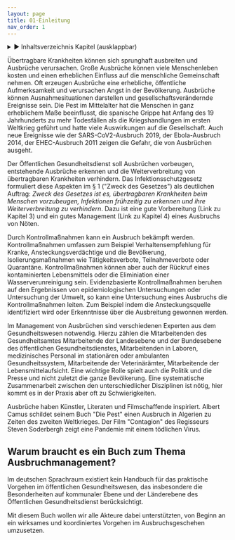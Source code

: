 ```yaml
---
layout: page
title: 01-Einleitung
nav_order: 1
---
```

 
<details markdown="block"> 
  <summary> 
      &#9658; Inhaltsverzeichnis Kapitel (ausklappbar) 
  </summary>
 
1. TOC
{:toc}
 </details>
 
   <p></p>
 
 
<span class="approved-insertion" data-user="49" data-username="WalterJ" data-date="26370140">
</span>

<span class="approved-insertion" data-user="22" data-username="jakob.schumacher" data-date="26372740">Übertragbare
Krankheiten können sich sprunghaft ausbreiten und Ausbrüche verursachen.
Große Ausbrüche können viele Menschenleben kosten und einen erheblichen
Einfluss auf die menschliche Gemeinschaft nehmen.</span> Oft
erzeugen<span class="approved-insertion" data-user="22" data-username="jakob.schumacher" data-date="26372770">
Ausbrüch</span><span class="approved-insertion" data-user="20" data-username="ptinnemann" data-date="26372950">e
</span>eine erhebliche, öffentliche
Aufmerksamkeit<span class="approved-insertion" data-user="22" data-username="jakob.schumacher" data-date="26372760">
und verursachen Angst in der Bevölkerung.
</span><span class="approved-insertion" data-user="22" data-username="jakob.schumacher" data-date="26372770">Ausbrüche
</span><span class="approved-insertion" data-user="22" data-username="jakob.schumacher" data-date="26372780">können</span><span class="approved-insertion" data-user="20" data-username="ptinnemann" data-date="26372950">
</span><span class="approved-insertion" data-user="22" data-username="jakob.schumacher" data-date="26372770">Ausnahmesituationen
dar</span><span class="approved-insertion" data-user="22" data-username="jakob.schumacher" data-date="26372780">stellen
und gesellschaftsverändernde Ereignisse
sein.</span><span class="approved-insertion" data-user="22" data-username="jakob.schumacher" data-date="26372770">
</span><span class="approved-insertion" data-user="22" data-username="jakob.schumacher" data-date="26372780">Die
Pest</span><span class="approved-insertion" data-user="20" data-username="ptinnemann" data-date="26372950">
</span><span class="approved-insertion" data-user="22" data-username="jakob.schumacher" data-date="26372780">im
Mittelalter hat die Menschen in ganz erheblichem Maße beeinflusst, die
spanische Grippe hat Anfang des 19 Jahrhunderts zu mehr Todesfällen als
die Kriegshandlungen im ersten Weltkrieg geführt und hatte viele
Auswirkungen auf die Gesellschaft. Auch
neue</span><span class="approved-insertion" data-user="22" data-username="jakob.schumacher" data-date="26372770">
</span><span class="approved-insertion" data-user="22" data-username="jakob.schumacher" data-date="26372750">Ereignisse
wie der
</span><span class="approved-insertion" data-user="48" data-username="Hoeglund-BraunH" data-date="26373000">SARS-CoV2</span><span class="approved-insertion" data-user="22" data-username="jakob.schumacher" data-date="26372750">-Ausbruch</span><span class="approved-insertion" data-user="22" data-username="jakob.schumacher" data-date="26372780">
2019</span><span class="approved-insertion" data-user="22" data-username="jakob.schumacher" data-date="26372750">,
der Ebola-Ausbruch 2014, der EHEC-Ausbruch 2011 zeigen die
Gefahr</span><span class="approved-insertion" data-user="22" data-username="jakob.schumacher" data-date="26372780">,</span><span class="approved-insertion" data-user="22" data-username="jakob.schumacher" data-date="26372750">
die von Ausbrüchen
ausgeht.</span>

<span class="approved-insertion" data-user="22" data-username="jakob.schumacher" data-date="26372740">Der</span>
Öffentlichen
Gesundheitsdienst<span class="approved-insertion" data-user="20" data-username="ptinnemann" data-date="26371250">
</span><span class="approved-insertion" data-user="22" data-username="jakob.schumacher" data-date="26372740">soll
</span><span class="approved-insertion" data-user="22" data-username="jakob.schumacher" data-date="26372760">Ausbrüchen
vorbeugen, entstehende Ausbrüche erkennen und
</span><span class="approved-insertion" data-user="22" data-username="jakob.schumacher" data-date="26372750">die
Weiterverbreitung von übertragbaren Krankheiten
verhindern</span><span class="approved-insertion" data-user="20" data-username="ptinnemann" data-date="26371250">.</span><span class="approved-insertion" data-user="22" data-username="jakob.schumacher" data-date="26372750">
</span>Das Infektionsschutzgesetz formuliert diese
Aspekt<span class="approved-insertion" data-user="22" data-username="jakob.schumacher" data-date="26372760">en</span>
im § 1 ("Zweck des Gesetzes") als deutlichen Auftrag: *Zweck des
Gesetzes ist es, übertragbaren Krankheiten beim Menschen vorzubeugen,
Infektionen frühzeitig zu erkennen und ihre Weiterverbreitung zu
verhindern*.<span class="approved-insertion" data-user="22" data-username="jakob.schumacher" data-date="26372760">
</span><span class="approved-insertion" data-user="22" data-username="jakob.schumacher" data-date="26372750">Dazu
ist eine gute Vorbereitung (Link zu Kapitel 3) und ein gutes Management
(Link zu Kapitel 4) eines Ausbruchs von Nöten.
</span>

<span class="approved-insertion" data-user="22" data-username="jakob.schumacher" data-date="26372760">Durch
</span>Kontrollmaßnahmen<span class="approved-insertion" data-user="20" data-username="ptinnemann" data-date="26372950">
</span><span class="approved-insertion" data-user="22" data-username="jakob.schumacher" data-date="26372770">kann
ein Ausbruch bekämpft werden.
</span>Kontrollmaßnahmen<span class="approved-insertion" data-user="20" data-username="ptinnemann" data-date="26372950">
</span><span class="approved-insertion" data-user="22" data-username="jakob.schumacher" data-date="26372770">umfassen
zum Beispiel Verhaltensempfehlung für Kranke, Ansteckungsverdächtige und
die Bevölkerung, Isolierungsmaßnahmen wie Tätigkeitsverbote,
Teilnahmeverbote oder
Quarantäne.</span><span class="approved-insertion" data-user="22" data-username="jakob.schumacher" data-date="26372780">
</span><span class="approved-insertion" data-user="22" data-username="jakob.schumacher" data-date="26372770">
</span>Kontrollmaßnahmen<span class="approved-insertion" data-user="20" data-username="ptinnemann" data-date="26372950">
</span><span class="approved-insertion" data-user="22" data-username="jakob.schumacher" data-date="26372770">können
aber auch der Rückruf eines kontaminierten Lebensmittels oder die
Eliminiation einer Wasserverunreinigung
sein.</span><span class="approved-insertion" data-user="20" data-username="ptinnemann" data-date="26372950">
</span><span class="approved-insertion" data-user="22" data-username="jakob.schumacher" data-date="26372770">E</span>videnzbasiert<span class="approved-insertion" data-user="22" data-username="jakob.schumacher" data-date="26372770">e
Kontrollmaßnahmen beruhen </span>auf den Ergebnissen von
epidemiologischen Untersuchungen oder Untersuchung der
Umwelt<span class="approved-insertion" data-user="22" data-username="jakob.schumacher" data-date="26372770">,
so kann
eine</span><span class="approved-insertion" data-user="22" data-username="jakob.schumacher" data-date="26372750">
Untersuchung eines Ausbruchs
</span><span class="approved-insertion" data-user="22" data-username="jakob.schumacher" data-date="26372770">die
</span>Kontrollmaßnahmen<span class="approved-insertion" data-user="22" data-username="jakob.schumacher" data-date="26372770">
leiten. Zum Beispiel indem
</span><span class="approved-insertion" data-user="22" data-username="jakob.schumacher" data-date="26372750">die
Ansteckungsquelle
</span><span class="approved-insertion" data-user="22" data-username="jakob.schumacher" data-date="26372770">identifiziert
wird</span><span class="approved-insertion" data-user="22" data-username="jakob.schumacher" data-date="26372750">
oder Erkenntnisse über die Ausbreitung
</span><span class="approved-insertion" data-user="22" data-username="jakob.schumacher" data-date="26372770">gewonnen
werden.</span><span class="approved-insertion" data-user="20" data-username="ptinnemann" data-date="26372950">
</span>

<span class="approved-insertion" data-user="22" data-username="jakob.schumacher" data-date="26372760">Im
Management
</span><span class="approved-insertion" data-user="20" data-username="ptinnemann" data-date="26371250">von
Ausbrüchen
</span><span class="approved-insertion" data-user="53" data-username="UlbrichU" data-date="26372690">sind
verschiedenen Experten aus dem Gesundheitswesen
</span><span class="approved-insertion" data-user="22" data-username="jakob.schumacher" data-date="26372750">notwendig</span><span class="approved-insertion" data-user="53" data-username="UlbrichU" data-date="26372690">.
Hierzu
zählen</span><span class="approved-insertion" data-user="20" data-username="ptinnemann" data-date="26372950">
d</span><span class="approved-insertion" data-user="53" data-username="UlbrichU" data-date="26372690">ie
Mitarbeitenden des Gesundheitsamtes
</span><span class="approved-insertion" data-user="22" data-username="jakob.schumacher" data-date="26372750">Mitarbeitende
der</span><span class="approved-insertion" data-user="20" data-username="ptinnemann" data-date="26372950">
</span><span class="approved-insertion" data-user="22" data-username="jakob.schumacher" data-date="26372750">Landesebene
und der
Bundesebene</span><span class="approved-insertion" data-user="53" data-username="UlbrichU" data-date="26372690">
des öffentlichen
Gesundheitsdienstes</span><span class="approved-insertion" data-user="53" data-username="UlbrichU" data-date="26372700">,
</span>Mitarbeitenden in
Laboren<span class="approved-insertion" data-user="22" data-username="jakob.schumacher" data-date="26372750">,
</span><span class="approved-insertion" data-user="22" data-username="jakob.schumacher" data-date="26372760">medizinisches
Personal</span><span class="approved-insertion" data-user="53" data-username="UlbrichU" data-date="26372690">
im stationären oder ambulanten
Gesundheitssystem</span><span class="approved-insertion" data-user="22" data-username="jakob.schumacher" data-date="26372750">,
Mitarbeitende der Veterinärämter, Mitarbeitende der
Lebensmittelaufsicht</span><span class="approved-insertion" data-user="22" data-username="jakob.schumacher" data-date="26372760">.
Eine wichtige Rolle spielt auch die Politik und die Presse und nicht
zuletzt die ganze
Bevölkerung</span><span class="approved-insertion" data-user="53" data-username="UlbrichU" data-date="26372690">.</span><span class="approved-insertion" data-user="22" data-username="jakob.schumacher" data-date="26372760">
Eine</span><span class="approved-insertion" data-user="20" data-username="ptinnemann" data-date="26371260">
</span><span class="approved-insertion" data-user="20" data-username="ptinnemann" data-date="26371250">systematische
Zusammenarbeit
zwischen</span><span class="approved-insertion" data-user="22" data-username="jakob.schumacher" data-date="26372760">
den</span><span class="approved-insertion" data-user="20" data-username="ptinnemann" data-date="26372950">
</span><span class="approved-insertion" data-user="20" data-username="ptinnemann" data-date="26371250">unterschiedlicher
Disziplinen</span><span class="approved-insertion" data-user="22" data-username="jakob.schumacher" data-date="26372760">
ist nötig, hier kommt es in der Praxis aber oft zu
Schwierigkeiten</span><span class="approved-insertion" data-user="20" data-username="ptinnemann" data-date="26371250">.</span><span class="approved-insertion" data-user="53" data-username="UlbrichU" data-date="26372700">
</span>

<span class="approved-insertion" data-user="22" data-username="jakob.schumacher" data-date="26372780">Ausbrüche
haben Künstler, Literaten und Filmschaffende inspiriert. Albert Camus
</span><span class="approved-insertion" data-user="22" data-username="jakob.schumacher" data-date="26372790">schildet
</span><span class="approved-insertion" data-user="22" data-username="jakob.schumacher" data-date="26372780">seinem
Buch "Die
Pest"</span><span class="approved-insertion" data-user="22" data-username="jakob.schumacher" data-date="26372790">
einen Ausbruch in Algerien zu Zeiten des zweiten Weltkrieges. Der Film
"Contagion" des Regisseurs </span>Steven
Soderbergh<span class="approved-insertion" data-user="22" data-username="jakob.schumacher" data-date="26372790">
zeigt eine Pandemie
</span><span class="approved-insertion" data-user="48" data-username="Hoeglund-BraunH" data-date="26372950">mit
einem</span><span class="approved-insertion" data-user="22" data-username="jakob.schumacher" data-date="26372790">
tödlichen Virus.
</span><span class="approved-insertion" data-user="22" data-username="jakob.schumacher" data-date="26372780">
</span>

## Warum braucht es ein Buch zum Thema Ausbruchmanagement?

Im deutschen Sprachraum existiert
<span class="approved-insertion" data-user="22" data-username="jakob.schumacher" data-date="26372760">kein
</span>Handbuch für das praktische Vorgehen im öffentlichen
Gesundheitswesen<span class="approved-insertion" data-user="20" data-username="ptinnemann" data-date="26372950">,
</span> das insbesondere die Besonderheiten auf kommunaler Ebene und
<span class="approved-insertion" data-user="22" data-username="jakob.schumacher" data-date="26372760">der
</span>Länderebene des Öffentlichen Gesundheitsdienst berücksichtigt.

Mit diesem Buch wollen wir
<span class="approved-insertion" data-user="22" data-username="jakob.schumacher" data-date="26372760">alle</span><span class="approved-insertion" data-user="20" data-username="ptinnemann" data-date="26372950">
</span>Akteure dabei unterstützten, von Beginn an ein wirksames und
koordiniertes Vorgehen im Ausbruchsgeschehen umzusetzen.

<div class="section fnlist" data-role="doc-footnotes">

</div>
